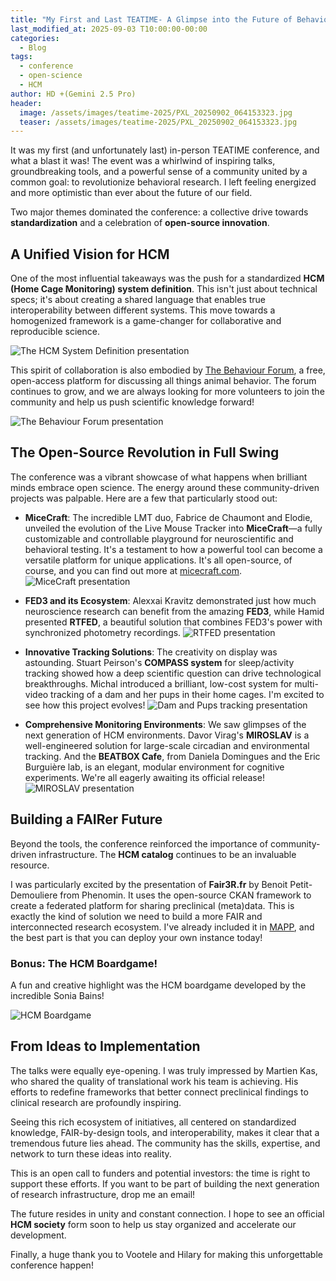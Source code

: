 ```yaml
---
title: "My First and Last TEATIME- A Glimpse into the Future of Behavioral Research"
last_modified_at: 2025-09-03 T10:00:00-00:00
categories:
  - Blog
tags:
  - conference
  - open-science
  - HCM
author: HD +(Gemini 2.5 Pro)
header:
  image: /assets/images/teatime-2025/PXL_20250902_064153323.jpg
  teaser: /assets/images/teatime-2025/PXL_20250902_064153323.jpg
---
```


It was my first (and unfortunately last) in-person TEATIME conference, and what a blast it was! The event was a whirlwind of inspiring talks, groundbreaking tools, and a powerful sense of a community united by a common goal: to revolutionize behavioral research. I left feeling energized and more optimistic than ever about the future of our field.

Two major themes dominated the conference: a collective drive towards **standardization** and a celebration of **open-source innovation**.

## A Unified Vision for HCM

One of the most influential takeaways was the push for a standardized **HCM (Home Cage Monitoring) system definition**. This isn't just about technical specs; it's about creating a shared language that enables true interoperability between different systems. This move towards a homogenized framework is a game-changer for collaborative and reproducible science.

![The HCM System Definition presentation](/assets/images/teatime-2025/PXL_20250902_064153323.jpg)

This spirit of collaboration is also embodied by [The Behaviour Forum](https://www.thebehaviourforum.com), a free, open-access platform for discussing all things animal behavior. The forum continues to grow, and we are always looking for more volunteers to join the community and help us push scientific knowledge forward!

![The Behaviour Forum presentation](/assets/images/teatime-2025/PXL_20250902_070330906.MP.jpg)

## The Open-Source Revolution in Full Swing

The conference was a vibrant showcase of what happens when brilliant minds embrace open science. The energy around these community-driven projects was palpable. Here are a few that particularly stood out:

*   **MiceCraft**: The incredible LMT duo, Fabrice de Chaumont and Elodie, unveiled the evolution of the Live Mouse Tracker into **MiceCraft**—a fully customizable and controllable playground for neuroscientific and behavioral testing. It's a testament to how a powerful tool can become a versatile platform for unique applications. It's all open-source, of course, and you can find out more at [micecraft.com](https://micecraft.com).
    ![MiceCraft presentation](/assets/images/teatime-2025/PXL_20250903_114716217.jpg)

*   **FED3 and its Ecosystem**: Alexxai Kravitz demonstrated just how much neuroscience research can benefit from the amazing **FED3**, while Hamid presented **RTFED**, a beautiful solution that combines FED3's power with synchronized photometry recordings.
    ![RTFED presentation](/assets/images/teatime-2025/PXL_20250902_133651365.jpg)

*   **Innovative Tracking Solutions**: The creativity on display was astounding. Stuart Peirson's **COMPASS system** for sleep/activity tracking showed how a deep scientific question can drive technological breakthroughs. Michal introduced a brilliant, low-cost system for multi-video tracking of a dam and her pups in their home cages. I'm excited to see how this project evolves!
    ![Dam and Pups tracking presentation](/assets/images/teatime-2025/PXL_20250902_125826779.jpg)

*   **Comprehensive Monitoring Environments**: We saw glimpses of the next generation of HCM environments. Davor Virag's **MIROSLAV** is a well-engineered solution for large-scale circadian and environmental tracking. And the **BEATBOX Cafe**, from Daniela Domingues and the Eric Burguière lab, is an elegant, modular environment for cognitive experiments. We're all eagerly awaiting its official release!
    ![MIROSLAV presentation](/assets/images/teatime-2025/PXL_20250902_090430552.jpg)

## Building a FAIRer Future

Beyond the tools, the conference reinforced the importance of community-driven infrastructure. The **HCM catalog** continues to be an invaluable resource.

I was particularly excited by the presentation of **Fair3R.fr** by Benoit Petit-Demouliere from Phenomin. It uses the open-source CKAN framework to create a federated platform for sharing preclinical (meta)data. This is exactly the kind of solution we need to build a more FAIR and interconnected research ecosystem. I've already included it in [MAPP](https://www.metadatapp.net), and the best part is that you can deploy your own instance today!

### Bonus: The HCM Boardgame!

A fun and creative highlight was the HCM boardgame developed by the incredible Sonia Bains!

![HCM Boardgame](/assets/images/teatime-2025/PXL_20250902_144145547.jpg)

## From Ideas to Implementation

The talks were equally eye-opening. I was truly impressed by Martien Kas, who shared the quality of translational work his team is achieving. His efforts to redefine frameworks that better connect preclinical findings to clinical research are profoundly inspiring.

Seeing this rich ecosystem of initiatives, all centered on standardized knowledge, FAIR-by-design tools, and interoperability, makes it clear that a tremendous future lies ahead. The community has the skills, expertise, and network to turn these ideas into reality.

This is an open call to funders and potential investors: the time is right to support these efforts. If you want to be part of building the next generation of research infrastructure, drop me an email!

The future resides in unity and constant connection. I hope to see an official **HCM society** form soon to help us stay organized and accelerate our development.

Finally, a huge thank you to Vootele and Hilary for making this unforgettable conference happen!
